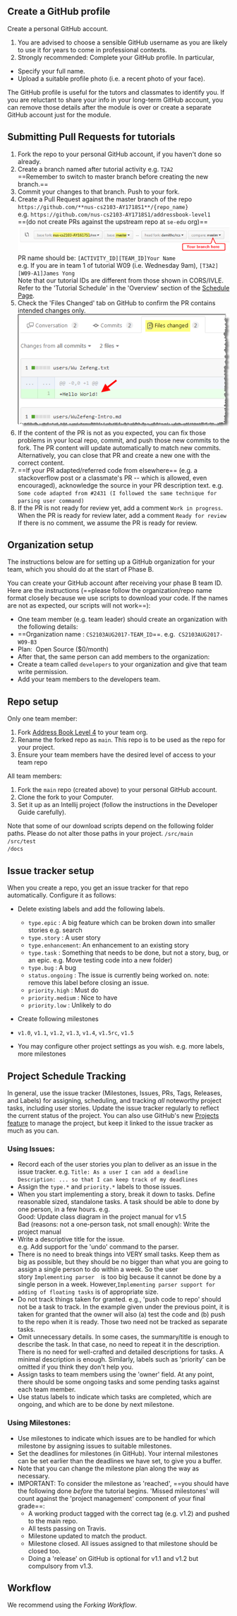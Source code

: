 ## Create a GitHub profile

Create a personal GitHub account. 
1. You are advised to choose a sensible GitHub username as you are likely to use it for years to come in professional contexts. 
2. Strongly recommended: Complete your GitHub profile. In particular,  
  * Specify your full name. 
  * Upload a suitable profile photo (i.e. a recent photo of your face). 

<Panel header="**Why am I being pushed to complete my GitHub profile?**" expandable>

The GitHub profile is useful for the tutors and classmates to identify you. If you are reluctant to share your info in your long-term GitHub account, you can remove those details after the module is over or create a separate GitHub account just for the module.

</Panel>

<div id="tutorial-pr-instructions">

## Submitting Pull Requests for tutorials

1. Fork the repo to your personal GitHub account, if you haven't done so already.
2. Create a branch named after tutorial activity e.g. `T2A2`  
    ==Remember to switch to master branch before creating the new branch.==
3. Commit your changes to that branch. Push to your fork.
4. Create a Pull Request against the master branch of the repo  
    `https://github.com/**nus-cs2103-AY1718S1**/{repo_name}`  
    e.g. `https://github.com/nus-cs2103-AY1718S1/addressbook-level1`  
    ==(do not create PRs against the upstream repo at `se-edu` org)== <br/> 
    ![](images/PrDetails.png)  
    PR name should be: `[ACTIVITY_ID][TEAM_ID]Your Name`  
    e.g. If you are in team 1 of tutorial W09 (i.e. Wednesday 9am), `[T3A2][W09-A1]James Yong`  
    Note that our tutorial IDs are different from those shown in CORS/IVLE. Refer to the 'Tutorial Schedule' in the 'Overview' section of the [Schedule Page](schedule.html).
5. Check the 'Files Changed' tab on GitHub to confirm the PR contains intended changes only.<br/> 
    ![](images/FilesChangedTab.png)
6. If the content of the PR is not as you expected, you can fix those problems in your local repo, commit, and push those new commits to the fork. The PR content will update automatically to match new commits. 
    Alternatively, you can close that PR and create a new one with the correct content.
7. ==If your PR adapted/referred code from elsewhere== (e.g. a stackoverflow post or a classmate's PR -- which is allowed, even encouraged), acknowledge the source in your PR description text. 
    e.g. `Some code adapted from #2431 (I followed the same technique for parsing user command)`
8. If the PR is not ready for review yet, add a comment `Work in progress`. When the PR is ready for review later, add a comment `Ready for review`  
    If there is no comment, we assume the PR is ready for review.

</div>

<div id="organization-setup">

## Organization setup

The instructions below are for setting up a GitHub organization for your team, which you should do at the start of Phase B.

You can create your GitHub account after receiving your phase B team ID. Here are the instructions (==please follow the organization/repo name format closely because we use scripts to download your code. If the names are not as expected, our scripts will not work==):

* One team member (e.g. team leader) should create an organization with the following details:
* ==Organization name : `CS2103AUG2017-TEAM_ID`==. e.g.  `CS2103AUG2017-W09-B3`
* Plan:  Open Source ($0/month) 
* After that, the same person can add members to the organization:
* Create a team called `developers` to your organization and give that team write permission.
* Add your team members to the developers team.

</div>

<div id="repo-setup">

## Repo setup

Only one team member:

1. Fork [Address Book Level 4](https://github.com/nus-cs2103-AY1718S1/addressbook-level4) to your team org.
1. Rename the forked repo as `main`. This repo is to be used as the repo for your project.
1. Ensure your team members have the desired level of access to your team repo

All team members:

1. Fork the `main` repo (created above) to your personal GitHub account. 
1. Clone the fork to your Computer.
1. Set it up as an Intellij project (follow the instructions in the Developer Guide carefully).

Note that some of our download scripts depend on the following folder paths. Please do not alter those paths in your project. 
`/src/main`  
`/src/test`  
`/docs`

</div>

<div id="issue-tracker-setup">

## Issue tracker setup

When you create a repo, you get an issue tracker for that repo automatically. Configure it as follows:

* Delete existing labels and add the following labels.
  * `type.epic` : A big feature which can be broken down into smaller stories e.g. search
  * `type.story` : A user story
  * `type.enhancement`: An enhancement to an existing story
  * `type.task` : Something that needs to be done, but not a story, bug, or an epic. e.g. Move testing code into a new folder)
  * `type.bug` : A bug
  * `status.ongoing` : The issue is currently being worked on. note: remove this label before closing an issue.
  * `priority.high` : Must do
  * `priority.medium` : Nice to have
  * `priority.low` : Unlikely to do  

* Create following milestones

* `v1.0`, `v1.1`, `v1.2`, `v1.3`, `v1.4`, `v1.5rc`, `v1.5`

* You may configure other project settings as you wish. e.g. more labels, more milestones

</div>

<div id="project-schedule-tracking">

## Project Schedule Tracking

In general, use the issue tracker (Milestones, Issues, PRs, Tags, Releases, and Labels) for assigning, scheduling, and tracking _all_ noteworthy project tasks, including user stories. Update the issue tracker regularly to reflect the current status of the project. You can also use GitHub's new [Projects feature](https://www.youtube.com/watch?v=C6MGKHkNtxU) to manage the project, but keep it linked to the issue tracker as much as you can.

### Using Issues:

* Record each of the user stories you plan to deliver as an issue in the issue tracker. 
    e.g. `Title: As a user I can add a deadline`  
    `Description: ... so that I can keep track of my deadlines`
* Assign the `type.*` and `priority.*` labels to those issues.
* When you start implementing a story, break it down to tasks. Define reasonable sized, standalone tasks. A task should be able to done by one person, in a few hours. e.g.   
  Good: Update class diagram in the project manual for v1.5  
  Bad (reasons: not a one-person task, not small enough): Write the project manual
* Write a descriptive title for the issue.   
  e.g. Add support for the 'undo' command to the parser.
* There is no need to break things into VERY small tasks. Keep them as big as possible, but they should be no bigger than what you are going to assign a single person to do within a week. So the user story `Implementing parser `  is too big because it cannot be done by a single person in a week. However,`Implementing parser support for adding of floating tasks` is of appropriate size.
* Do not track things taken for granted. e.g., 'push code to repo' should not be a task to track. In the example given under the previous point, it is taken for granted that the owner will also (a) test the code and (b) push to the repo when it is ready. Those two need not be tracked as separate tasks.
* Omit unnecessary details. In some cases, the summary/title is enough to describe the task. In that case, no need to repeat it in the description. There is no need for well-crafted and detailed descriptions for tasks. A minimal description is enough. 
  Similarly, labels such as 'priority' can be omitted if you think they don't help you.
* Assign tasks to team members using the 'owner' field. At any point, there should be some ongoing tasks and some pending tasks against each team member.
* Use status labels to indicate which tasks are completed, which are ongoing, and which are to be done by next milestone.

### Using Milestones:

<a name="using-milestones"></a>
<span id="usingMilestones">

* Use milestones to indicate which issues are to be handled for which milestone by assigning issues to suitable milestones.
* Set the deadlines for milestones (in GitHub). Your internal milestones can be set earlier than the deadlines we have set, to give you a buffer.
* Note that you can change the milestone plan along the way as necessary.
* IMPORTANT: To consider the milestone as 'reached', ==you should have the following done *before* the tutorial begins. 'Missed milestones' will count against the 'project management' component of your final grade==:
  * A working product tagged with the correct tag (e.g. v1.2) and pushed to the main repo.
  * All tests passing on Travis.
  * Milestone updated to match the product.
  * Milestone closed. All issues assigned to that milestone should be closed too.
  * Doing a 'release' on GitHub is optional for v1.1 and v1.2 but compulsory from v1.3.

</span>

</div>

<div id="workflow">

## Workflow

We recommend using the _Forking Workflow_.

<dynamic-panel src="../book/gitAndGithub/forkingWorkflow/embed.md" header="%%Textbook &raquo;%% Git and GitHub: Forking Workflow" />

</div>
